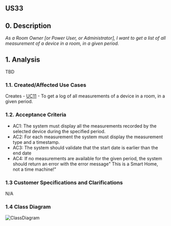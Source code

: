 ## US33

## 0. Description

_As a Room Owner [or Power User, or Administrator], I want to get a list of all measurement of a device in a room, in a
given period._

## 1. Analysis

TBD

### 1.1. Created/Affected Use Cases

Creates - [UC11](../../useCases/uc11_toGetLogFromDevice/uc11_readme.md) - To get a log of all measurements of a device in a room,
in a given period.

### 1.2. Acceptance Criteria

* AC1: The system must display all the measurements recorded by the selected device during the specified period.
* AC2: For each measurement the system must display the measurement type and a timestamp.
* AC3: The system should validate that the start date is earlier than the end date
* AC4: If no measurements are available for the given period, the system should return an error with the error message"
  This is a Smart Home, not a time machine!"

### 1.3 Customer Specifications and Clarifications

N/A

### 1.4 Class Diagram

![ClassDiagram](artifacts/us33_CD_v1.svg)